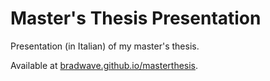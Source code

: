 # Master's Thesis Presentation

Presentation (in Italian) of my master's thesis.

Available at [bradwave.github.io/masterthesis](https://bradwave.github.io/masterthesis/).